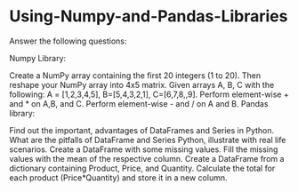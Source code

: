 # Using-Numpy-and-Pandas-Libraries


Answer the following questions:

Numpy Library:

Create a NumPy array containing the first 20 integers (1 to 20). Then reshape your NumPy array into 4x5 matrix.
Given arrays A, B, C with the following: A = [1,2,3,4,5], B=[5,4,3,2,1], C=[6,7,8,,9]. Perform element-wise + and * on A,B, and C. Perform element-wise - and / on A and B.
 Pandas library:

Find out the important, advantages of DataFrames and Series in Python. What are the pitfalls of DataFrame and Series Python, illustrate with real life scenarios.
Create a DataFrame with some missing values. Fill the missing values with the mean of the respective column.
Create a DataFrame from a dictionary containing Product, Price, and Quantity. Calculate the total for each product (Price*Quantity) and store it in a new column.
